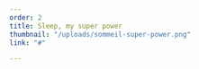 ```yaml
---
order: 2
title: Sleep, my super power
thumbnail: "/uploads/sommeil-super-power.png"
link: "#"

---
```

